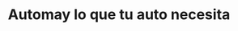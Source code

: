 ---
title: "Automay lo que tu auto necesita"
url: /nezahualcoyotl/automay-lo-que-tu-auto-necesita/
shop: Autoteile
---
